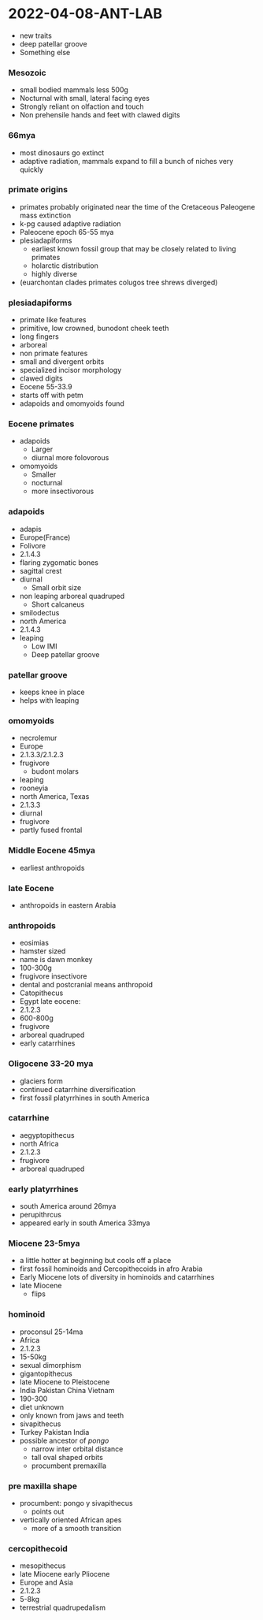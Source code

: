 # 2022-04-08-ANT-LAB
- new traits
- deep patellar groove
- Something else

### Mesozoic
- small bodied mammals less 500g
- Nocturnal with small, lateral facing eyes
- Strongly reliant on olfaction and touch
- Non prehensile hands and feet with clawed digits

### 66mya
- most dinosaurs go extinct
- adaptive radiation, mammals expand to fill a bunch of niches very quickly

### primate origins
- primates probably originated near the time of the Cretaceous Paleogene mass extinction
- k-pg caused adaptive radiation
- Paleocene epoch 65-55 mya
- plesiadapiforms
  - earliest known fossil group that may be closely related to living primates
  - holarctic distribution
  - highly diverse
- (euarchontan clades primates colugos tree shrews diverged)

### plesiadapiforms
- primate like features
- primitive, low crowned, bunodont cheek teeth
- long fingers
- arboreal
- non primate features
- small and divergent orbits
- specialized incisor morphology
- clawed digits
- Eocene 55-33.9
- starts off with petm
- adapoids and omomyoids found

### Eocene primates
- adapoids
  - Larger
  - diurnal more folovorous
- omomyoids
  - Smaller
  - nocturnal
  - more insectivorous

### adapoids
- adapis
- Europe(France)
- Folivore
- 2.1.4.3
- flaring zygomatic bones
- sagittal crest
- diurnal
  - Small orbit size
- non leaping arboreal quadruped
  - Short calcaneus
- smilodectus
- north America
- 2.1.4.3
- leaping
  - Low IMI
  - Deep patellar groove

### patellar groove
- keeps knee in place
- helps with leaping

### omomyoids
- necrolemur
- Europe
- 2.1.3.3/2.1.2.3
- frugivore
  - budont molars
- leaping
- rooneyia
- north America, Texas
- 2.1.3.3
- diurnal
- frugivore
- partly fused frontal

### Middle Eocene 45mya
- earliest anthropoids

### late Eocene
- anthropoids in eastern Arabia

### anthropoids
- eosimias
- hamster sized
- name is dawn monkey
- 100-300g
- frugivore insectivore
- dental and postcranial means anthropoid
- Catopithecus
- Egypt late eocene:
- 2.1.2.3
- 600-800g
- frugivore
- arboreal quadruped
- early catarrhines

### Oligocene 33-20 mya
- glaciers form
- continued catarrhine diversification
- first fossil platyrrhines in south America

### catarrhine
- aegyptopithecus
- north Africa
- 2.1.2.3
- frugivore
- arboreal quadruped

### early platyrrhines
- south America around 26mya
- perupithrcus
- appeared early in south America 33mya

### Miocene 23-5mya
- a little hotter at beginning but cools off a place
- first fossil hominoids and Cercopithecoids in afro Arabia
- Early Miocene lots of diversity in hominoids and catarrhines
- late Miocene
  - flips

### hominoid
- proconsul 25-14ma
- Africa
- 2.1.2.3
- 15-50kg
- sexual dimorphism
- gigantopithecus
- late Miocene to Pleistocene
- India Pakistan China Vietnam
- 190-300
- diet unknown
- only known from jaws and teeth
- sivapithecus
- Turkey Pakistan India
- possible ancestor of *pongo*
  - narrow inter orbital distance
  - tall oval shaped orbits
  - procumbent premaxilla

### pre maxilla shape
- procumbent: pongo y sivapithecus
  - points out
- vertically oriented African apes
  - more of a smooth transition

### cercopithecoid
- mesopithecus
- late Miocene early Pliocene
- Europe and Asia
- 2.1.2.3
- 5-8kg
- terrestrial quadrupedalism
